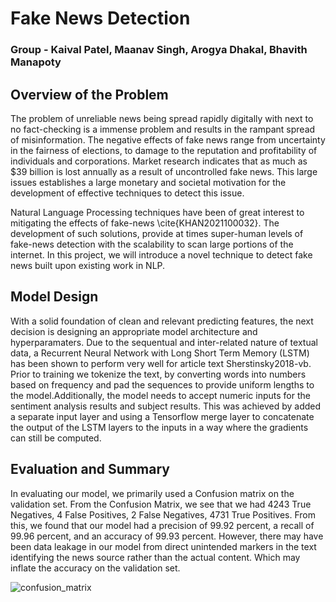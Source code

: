 # Fake News Detection

### Group - Kaival Patel, Maanav Singh, Arogya Dhakal, Bhavith Manapoty

## Overview of the Problem
The problem of unreliable news being spread rapidly digitally with next to no fact-checking is a immense problem and results in the rampant spread of misinformation. The negative effects of fake news range from uncertainty in the fairness of elections, to damage to the reputation and profitability of individuals and corporations. Market research indicates that as much as $39 billion is lost annually as a result of uncontrolled fake news. This large issues establishes a large monetary and societal motivation for the development of effective techniques to detect this issue.

Natural Language Processing techniques have been of great interest to mitigating the effects of fake-news \cite{KHAN2021100032}. The development of such solutions, provide at times super-human levels of fake-news detection with the scalability to scan large portions of the internet. In this project, we will introduce a novel technique to detect fake news built upon existing work in NLP.

## Model Design
With a solid foundation of clean and relevant predicting features, the next decision is designing an appropriate model architecture and hyperparamaters. Due to the sequentual and inter-related nature of textual data, a Recurrent Neural Network with Long Short Term Memory (LSTM) has been shown to perform very well for article text Sherstinsky2018-vb. Prior to training we tokenize the text, by converting words into numbers based on frequency and pad the sequences to provide uniform lengths to the model.Additionally, the model needs to accept numeric inputs for the sentiment analysis results and subject results. This was achieved by added a separate input layer and using a Tensorflow merge layer to concatenate the output of the LSTM layers to the inputs in a way where the gradients can still be computed.

## Evaluation and Summary
In evaluating our model, we primarily used a Confusion matrix on the validation set. From the Confusion Matrix, we see that we had 4243 True Negatives, 4 False Positives, 2 False Negatives, 4731 True Positives. From this, we found that our model had a precision of 99.92 percent, a recall of 99.96 percent, and an accuracy of 99.93 percent. However, there may have been data leakage in our model from direct unintended markers in the text identifying the news source rather than the actual content. Which may inflate the accuracy on the validation set. 

![confusion_matrix](https://github.com/kaival1524/fake-news-detection/assets/69801409/6945dceb-60c3-4cc4-86bb-178c541334bf)
